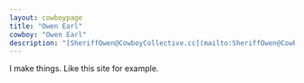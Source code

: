 ```yaml
---
layout: cowboypage
title: "Owen Earl"
cowboy: "Owen Earl"
description: "[SheriffOwen@CowboyCollective.cc](mailto:SheriffOwen@CowboyCollective.cc)"
---
```

I make things. Like this site for example.
